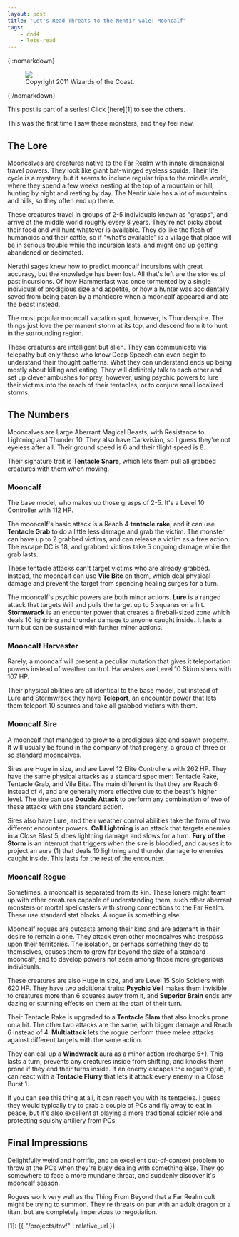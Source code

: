 ```yaml
---
layout: post
title: "Let's Read Threats to the Nentir Vale: Mooncalf"
tags:
    - dnd4
    - lets-read
---
```


{::nomarkdown}
<figure class="center">
  <img src="{{ "/assets/wir-tnv-mooncalf.png" | absolute_url }}"/>
  <figcaption>
    Copyright 2011 Wizards of the Coast.
  </figcaption>
</figure>
{:/nomarkdown}

This post is part of a series! Click [here][1] to see the others.

This was the first time I saw these monsters, and they feel new.

## The Lore

Mooncalves are creatures native to the Far Realm with innate dimensional travel
powers. They look like giant bat-winged eyeless squids. Their life cycle is a
mystery, but it seems to include regular trips to the middle world, where they
spend a few weeks nesting at the top of a mountain or hill, hunting by night and
resting by day. The Nentir Vale has a lot of mountains and hills, so they often
end up there.

These creatures travel in groups of 2-5 individuals known as "grasps", and
arrive at the middle world roughly every 8 years. They're not picky about their
food and will hunt whatever is available. They do like the flesh of humanoids
and their cattle, so if "what's available" is a village that place will be in
serious trouble while the incursion lasts, and might end up getting abandoned or
decimated.

Nerathi sages knew how to predict mooncalf incursions with great accuracy, but
the knowledge has been lost. All that's left are the stories of past
incursions. Of how Hammerfast was once tormented by a single individual of
prodigious size and appetite, or how a hunter was accidentally saved from being
eaten by a manticore when a mooncalf appeared and ate the beast instead.

The most popular mooncalf vacation spot, however, is Thunderspire. The things
just love the permanent storm at its top, and descend from it to hunt in the
surrounding region.

These creatures are intelligent but alien. They can communicate via telepathy
but only those who know Deep Speech can even begin to understand their thought
patterns. What they can understand ends up being mostly about killing and
eating. They will definitely talk to each other and set up clever ambushes for
prey, however, using psychic powers to lure their victims into the reach of
their tentacles, or to conjure small localized storms.

## The Numbers

Mooncalves are Large Aberrant Magical Beasts, with Resistance to Lightning and
Thunder 10. They also have Darkvision, so I guess they're not eyeless after
all. Their ground speed is 6 and their flight speed is 8.

Their signature trait is **Tentacle Snare**, which lets them pull all grabbed
creatures with them when moving.

### Mooncalf

The base model, who makes up those grasps of 2-5. It's a Level 10 Controller
with 112 HP.

The mooncalf's basic attack is a Reach 4 **tentacle rake**, and it can use
**Tentacle Grab** to do a little less damage and grab the victim. The monster
can have up to 2 grabbed victims, and can release a victim as a free
action. The escape DC is 18, and grabbed victims take 5 ongoing damage while the
grab lasts.

These tentacle attacks can't target victims who are already grabbed. Instead,
the mooncalf can use **Vile Bite** on them, which deal physical damage and
prevent the target from spending healing surges for a turn.

The mooncalf's psychic powers are both minor actions. **Lure** is a ranged
attack that targets Will and pulls the target up to 5 squares on a
hit. **Stormwrack** is an encounter power that creates a fireball-sized zone
which deals 10 lightning and thunder damage to anyone caught inside. It lasts a
turn but can be sustained with further minor actions.

### Mooncalf Harvester

Rarely, a mooncalf will present a peculiar mutation that gives it teleportation
powers instead of weather control. Harvesters are Level 10 Skirmishers with 107
HP.

Their physical abilities are all identical to the base model, but instead of
Lure and Stormwrack they have **Teleport**, an encounter power that lets them
teleport 10 squares and take all grabbed victims with them.

### Mooncalf Sire

A mooncalf that managed to grow to a prodigious size and spawn progeny. It will
usually be found in the company of that progeny, a group of three or so standard
mooncalves.

Sires are Huge in size, and are Level 12 Elite Controllers with 262 HP. They
have the same physical attacks as a standard specimen: Tentacle Rake, Tentacle
Grab, and Vile Bite. The main different is that they are Reach 6 instead of 4,
and are generally more effective due to the beast's higher level. The sire can
use **Double Attack** to perform any combination of two of these attacks with
one standard action.

Sires also have Lure, and their weather control abilities take the form of two
different encounter powers. **Call Lightning** is an attack that targets enemies
in a Close Blast 5, does lightning damage and slows for a turn. **Fury of the
Storm** is an interrupt that triggers when the sire is bloodied, and causes it
to project an aura (1) that deals 10 lightning and thunder damage to enemies
caught inside. This lasts for the rest of the encounter.

### Mooncalf Rogue

Sometimes, a mooncalf is separated from its kin. These loners might team up with
other creatures capable of understanding them, such other aberrant monsters or
mortal spellcasters with strong connections to the Far Realm. These use standard
stat blocks. A rogue is something else.

Mooncalf rogues are outcasts among their kind and are adamant in their desire to
remain alone. They attack even other mooncalves who trespass upon their
territories. The isolation, or perhaps something they do to themselves, causes
them to grow far beyond the size of a standard mooncalf, and to develop powers
not seen among those more gregarious individuals.

These creatures are also Huge in size, and are Level 15 Solo Soldiers with 620
HP. They have two additional traits: **Psychic Veil** makes them invisible to
creatures more than 6 squares away from it, and **Superior Brain** ends any
dazing or stunning effects on them at the start of their turn.

Their Tentacle Rake is upgraded to a **Tentacle Slam** that also knocks prone on
a hit. The other two attacks are the same, with bigger damage and Reach 6
instead of 4. **Multiattack** lets the rogue perform three melee attacks against
different targets with the same action.

They can call up a **Windwrack** aura as a minor action (recharge 5+). This
lasts a turn, prevents any creatures inside from shifting, and knocks them prone
if they end their turns inside. If an enemy escapes the rogue's grab, it can
react with a **Tentacle Flurry** that lets it attack every enemy in a Close
Burst 1.

If you can see this thing at all, it can reach you with its tentacles. I guess
they would typically try to grab a couple of PCs and fly away to eat in peace,
but it's also excellent at playing a more traditional soldier role and
protecting squishy artillery from PCs.


## Final Impressions

Delightfully weird and horrific, and an excellent out-of-context problem to
throw at the PCs when they're busy dealing with something else. They go
somewhere to face a more mundane threat, and suddenly discover it's mooncalf
season.

Rogues work very well as the Thing From Beyond that a Far Realm cult might be
trying to summon. They're threats on par with an adult dragon or a titan, but
are completely impervious to negotiation.

[1]: {{ "/projects/tnv/" | relative_url }}
